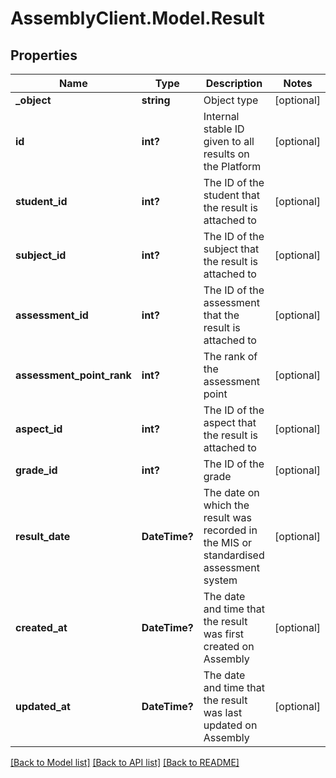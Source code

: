 # AssemblyClient.Model.Result
## Properties

Name | Type | Description | Notes
------------ | ------------- | ------------- | -------------
**_object** | **string** | Object type | [optional] 
**id** | **int?** | Internal stable ID given to all results on the Platform | [optional] 
**student_id** | **int?** | The ID of the student that the result is attached to | [optional] 
**subject_id** | **int?** | The ID of the subject that the result is attached to | [optional] 
**assessment_id** | **int?** | The ID of the assessment that the result is attached to | [optional] 
**assessment_point_rank** | **int?** | The rank of the assessment point | [optional] 
**aspect_id** | **int?** | The ID of the aspect that the result is attached to | [optional] 
**grade_id** | **int?** | The ID of the grade | [optional] 
**result_date** | **DateTime?** | The date on which the result was recorded in the MIS or standardised assessment system | [optional] 
**created_at** | **DateTime?** | The date and time that the result was first created on Assembly | [optional] 
**updated_at** | **DateTime?** | The date and time that the result was last updated on Assembly | [optional] 

[[Back to Model list]](../README.md#documentation-for-models) [[Back to API list]](../README.md#documentation-for-api-endpoints) [[Back to README]](../README.md)

